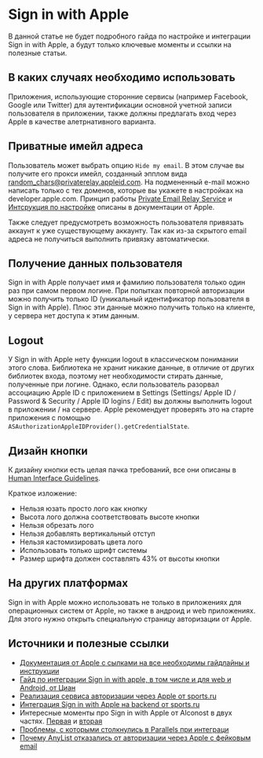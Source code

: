 #  Sign in with Apple

В данной статье не будет подробного гайда по настройке и интеграции Sign in with Apple, а будут только ключевые моменты и ссылки на полезные статьи.  

## В каких случаях необходимо использовать

Приложения, использующие сторонние сервисы (например Facebook, Google или Twitter) для аутентификации основной учетной записи пользователя в приложении, также должны предлагать вход через Apple в качестве алетрнативного варианта.

## Приватные имейл адреса

Пользователь может выбрать опцию `Hide my email`. В этом случае вы получите его прокси имейл, созданный эпплом вида random_chars@privaterelay.appleid.com. На подмененный e-mail можно написать только с тех доменов, которые вы укажете в настройках на developer.apple.com.
Принцип работы [Private Email Relay Service](https://developer.apple.com/documentation/sign_in_with_apple/sign_in_with_apple_js/communicating_using_the_private_email_relay_service) и [Интсрукция по настройке](https://help.apple.com/developer-account/?lang=en#/devf822fb8fc) описаны в документации от Apple.

Также следует предусмотреть возможность пользователя привязать аккаунт к уже существующему аккаунту. Так как из-за скрытого email адреса не получиться выполнить привязку автоматически. 

## Получение данных пользователя

Sign in with Apple получает имя и фамилию пользователя только один раз при самом первом логине. При попытках повторной авторизации можно получить только ID (уникальный идентификатор пользователя в Sign in with Apple). Плюс эти данные можно получить только на клиенте, у сервера нет доступа к этим данным.

## Logout

У Sign in with Apple нету функции logout в классическом понимании этого слова. Библиотека не хранит никакие данные, в отличие от других библиотек входа, поэтому нет необходимости стирать данные, полученные при логине.
Однако, если пользователь разорвал ассоциацию Apple ID с приложением в Settings (Settings/ Apple ID / Password & Security / Apple ID logins / Edit) вы должны выполнить logout в приложении / на сервере. Apple рекомендует проверять это на старте приложения с помощью `ASAuthorizationAppleIDProvider().getCredentialState`.

## Дизайн кнопки 

К дизайну кнопки есть целая пачка требований, все они описаны в [Human Interface Guidelines](https://developer.apple.com/design/human-interface-guidelines/sign-in-with-apple/overview/buttons/).

Краткое изложение:
- Нельзя юзать просто лого как кнопку 
- Высота лого должна соответствовать высоте кнопки
- Нельзя обрезать лого
- Нельзя добавлять вертикальный отступ
- Нельзя кастомизировать цвета лого
- Использовать только шрифт системы
- Размер шрифта должен составлять 43% от высоты кнопки

## На других платформах 

Sign in with Apple можно использовать не только в приложениях для операционных систем от Apple, но также в андроид и web приложениях. Для этого нужно открыть специальную страницу авторизации от Apple. 

## Источники и полезные ссылки

- [Документация от Apple c сылками на все необходимы гайдлайны и инструкции](https://developer.apple.com/sign-in-with-apple/get-started/) 
- [Гайд по интеграции Sign in with apple, в том числе и для web и Android, от Циан](https://habr.com/ru/company/cian/blog/475062/)
- [Реализация сервиса авторизации через Apple от sports.ru](https://habr.com/ru/company/sports_ru/blog/467231/)
- [Интеграция Sign in with Apple на backend от sports.ru](https://habr.com/ru/company/sports_ru/blog/470175/)
- Интересные моменты про Sign in with Apple от Alconost в двух частях. [Первая](https://habr.com/ru/company/alconost/news/t/494404/) и [вторая](https://habr.com/ru/company/alconost/blog/506944/)
- [Проблемы, с которыми столкнулись в Parallels при интеграци](https://habr.com/ru/company/parallels/blog/469499/)
- [Почему AnyList отказались от авторизации через Apple с фейковым email](https://habr.com/ru/news/t/509012/)